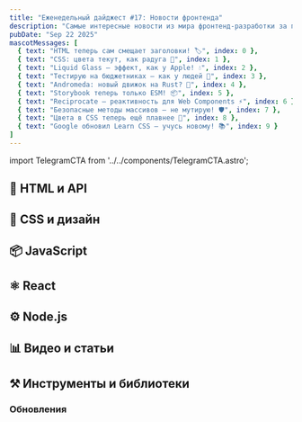```yaml
---
title: "Еженедельный дайджест #17: Новости фронтенда"
description: "Самые интересные новости из мира фронтенд-разработки за последнюю неделю"
pubDate: "Sep 22 2025"
mascotMessages: [
  { text: "HTML теперь сам смещает заголовки! 🏷️", index: 0 },
  { text: "CSS: цвета текут, как радуга 🌈", index: 1 },
  { text: "Liquid Glass — эффект, как у Apple! 💧", index: 2 },
  { text: "Тестирую на бюджетниках — как у людей 📱", index: 3 },
  { text: "Andromeda: новый движок на Rust? 🚀", index: 4 },
  { text: "Storybook теперь только ESM! 📦", index: 5 },
  { text: "Reciprocate — реактивность для Web Components ⚡", index: 6 },
  { text: "Безопасные методы массивов — не мутирую! 🛡️", index: 7 },
  { text: "Цвета в CSS теперь ещё плавнее 🎨", index: 8 },
  { text: "Google обновил Learn CSS — учусь новому! 📚", index: 9 }
]
---
```


import TelegramCTA from '../../components/TelegramCTA.astro';

## 🧪 HTML и API

## 🎨 CSS и дизайн

<TelegramCTA/>

## 📦 JavaScript

## ⚛️ React

## ⚙️ Node.js

## 📊 Видео и статьи

## ⚒️ Инструменты и библиотеки

### Обновления

